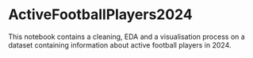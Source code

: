 # ActiveFootballPlayers2024

This notebook contains a cleaning, EDA and a visualisation process on a dataset containing information about active football players in 2024.
